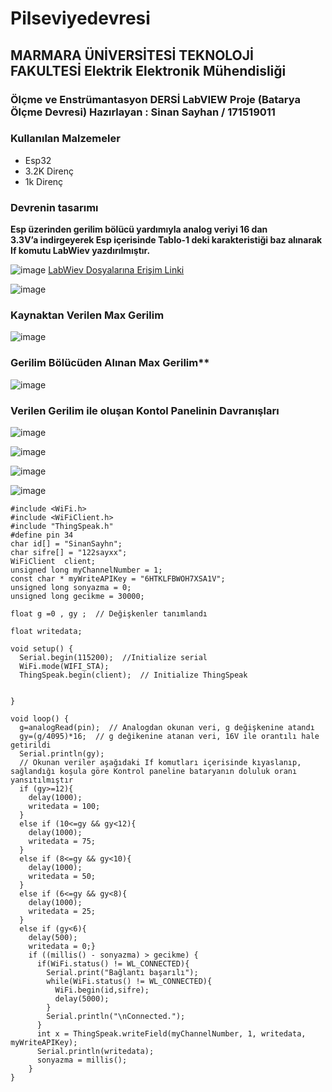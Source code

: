 # Pilseviyedevresi

## MARMARA ÜNİVERSİTESİ TEKNOLOJİ FAKULTESİ Elektrik Elektronik Mühendisliği 
### Ölçme ve Enstrümantasyon DERSİ LabVIEW Proje (Batarya Ölçme Devresi) Hazırlayan : Sinan Sayhan  / 171519011
### Kullanılan Malzemeler
- Esp32 
- 3.2K Direnç 
- 1k Direnç 

### Devrenin tasarımı
**Esp üzerinden gerilim bölücü yardımıyla analog veriyi 16 dan  
3.3V’a indirgeyerek Esp içerisinde Tablo-1 deki karakteristiği baz alınarak If komutu LabWiev yazdırılmıştır.**


![image](https://user-images.githubusercontent.com/97916376/172055588-94076e20-0832-4665-8fd5-340541d68ee4.png)
[LabWiev Dosyalarına Erişim Linki](https://drive.google.com/drive/folders/1sfm7uOUn1OdS-ZRUzJ6rGv0hdDpRFc0G?usp=sharing)



![image](https://user-images.githubusercontent.com/97916376/172052599-edad374c-dd13-4949-9469-8e60bd0f1e57.png)


### Kaynaktan Verilen Max Gerilim

![image](https://user-images.githubusercontent.com/97916376/172052976-a700a809-fea3-491b-8a50-a0ec030f47e5.png)
### Gerilim Bölücüden Alınan Max Gerilim**

![image](https://user-images.githubusercontent.com/97916376/172052996-86795c43-b0b6-4056-8a7b-a9bf7717f2e0.png)

### Verilen Gerilim ile oluşan Kontol Panelinin Davranışları

![image](https://user-images.githubusercontent.com/97916376/172053181-1fc2d980-88a4-433c-b684-3a54463e0d14.png)

![image](https://user-images.githubusercontent.com/97916376/172053241-c1b98343-2c85-41f5-b23c-0fc52b6740cd.png)

![image](https://user-images.githubusercontent.com/97916376/172053262-423d4c72-ec02-4b7d-afb4-8cf3057be824.png)

![image](https://user-images.githubusercontent.com/97916376/172053277-f3236227-793b-4d09-a5b8-eeb6e7265c94.png)



```
#include <WiFi.h>
#include <WiFiClient.h>
#include "ThingSpeak.h"
#define pin 34
char id[] = "SinanSayhn";
char sifre[] = "122sayxx";
WiFiClient  client;
unsigned long myChannelNumber = 1;
const char * myWriteAPIKey = "6HTKLFBWOH7XSA1V";
unsigned long sonyazma = 0;
unsigned long gecikme = 30000;

float g =0 , gy ;  // Değişkenler tanımlandı

float writedata;

void setup() {
  Serial.begin(115200);  //Initialize serial
  WiFi.mode(WIFI_STA);   
  ThingSpeak.begin(client);  // Initialize ThingSpeak
 

}

void loop() {
  g=analogRead(pin);  // Analogdan okunan veri, g değişkenine atandı
  gy=(g/4095)*16;  // g değikenine atanan veri, 16V ile orantılı hale getirildi
  Serial.println(gy);
  // Okunan veriler aşağıdaki If komutları içerisinde kıyaslanıp, sağlandığı koşula göre Kontrol paneline bataryanın doluluk oranı yansıtılmıştır
  if (gy>=12){ 
    delay(1000);
    writedata = 100;
  }
  else if (10<=gy && gy<12){
    delay(1000);
    writedata = 75;
  }
  else if (8<=gy && gy<10){
    delay(1000);
    writedata = 50;
  }
  else if (6<=gy && gy<8){
    delay(1000);
    writedata = 25;
  }
  else if (gy<6){
    delay(500);
    writedata = 0;}
    if ((millis() - sonyazma) > gecikme) {
      if(WiFi.status() != WL_CONNECTED){
        Serial.print("Bağlantı başarılı");
        while(WiFi.status() != WL_CONNECTED){
          WiFi.begin(id,sifre); 
          delay(5000);     
        } 
        Serial.println("\nConnected.");
      }
      int x = ThingSpeak.writeField(myChannelNumber, 1, writedata, myWriteAPIKey);
      Serial.println(writedata);
      sonyazma = millis();
    }
}
```




